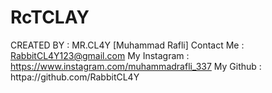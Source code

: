 # RcTCLAY
CREATED BY   : MR.CL4Y [Muhammad Rafli]
Contact Me   : RabbitCL4Y123@gmail.com
My Instagram : https://www.instagram.com/muhammadrafli_337
My Github    : httpa://github.com/RabbitCL4Y
